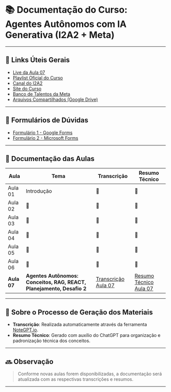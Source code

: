 # 📚 Documentação do Curso: Agentes Autônomos com IA Generativa (I2A2 + Meta)

---

## 🔗 Links Úteis Gerais

- [Live da Aula 07](https://youtube.com/live/X3RBzU9pjcl?feature=share)
- [Playlist Oficial do Curso](https://www.youtube.com/playlist?list=PLW-WdJ6yAl6JMJw2bqlHomiSlxqB06Rbp)
- [Canal do I2A2](https://www.youtube.com/@i2a2)
- [Site do Curso](https://sites.google.com/i2a2.academy/agentes-autonomos-com-ia-gen?usp=sharing)
- [Banco de Talentos da Meta](https://meta.jobs.recrut.ai/vagas/job/OVTAPM)
- [Arquivos Compartilhados (Google Drive)](https://drive.google.com/drive/folders/1EYgJrhf3BKHypPQLT5xwTHhsHa2BYMFt?usp=sharing)

---

## 📄 Formulários de Dúvidas

- [Formulário 1 - Google Forms](https://forms.gle/9i9S2HDJBeEm7TBG8)
- [Formulário 2 - Microsoft Forms](https://forms.office.com/r/y7yG7vHKX8)

---

## 🧠 Documentação das Aulas

| Aula  | Tema  | Transcrição | Resumo Técnico |
|-------|-------|-------------|-----------------|
| Aula 01 | Introdução | 🚧 | 🚧 |
| Aula 02 | 🚧 | 🚧 | 🚧 |
| Aula 03 | 🚧 | 🚧 | 🚧 |
| Aula 04 | 🚧 | 🚧 | 🚧 |
| Aula 05 | 🚧 | 🚧 | 🚧 |
| Aula 06 | 🚧 | 🚧 | 🚧 |
| **Aula 07** | **Agentes Autônomos: Conceitos, RAG, REACT, Planejamento, Desafio 2** | [Transcrição Aula 07](link_para_transcricao) | [Resumo Técnico Aula 07](link_para_resumo) |

---

## 📌 Sobre o Processo de Geração dos Materiais

- **Transcrição**: Realizada automaticamente através da ferramenta [NoteGPT.io](https://notegpt.io/).
- **Resumo Técnico**: Gerado com auxílio do ChatGPT para organização e padronização técnica dos conceitos.

---

## 🔜 Observação

> Conforme novas aulas forem disponibilizadas, a documentação será atualizada com as respectivas transcrições e resumos.

---

